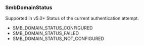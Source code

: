 ### SmbDomainStatus
Supported in v5.0+
Status of the current authentication attempt.

- SMB_DOMAIN_STATUS_CONFIGURED
- SMB_DOMAIN_STATUS_FAILED
- SMB_DOMAIN_STATUS_NOT_CONFIGURED
